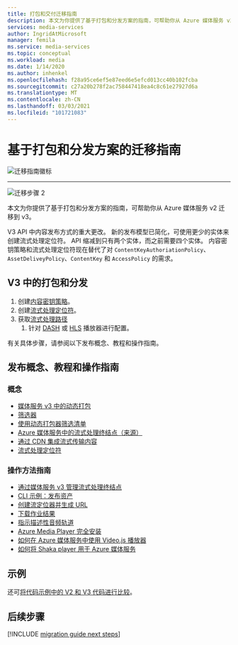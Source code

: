 ```yaml
---
title: 打包和交付迁移指南
description: 本文为你提供了基于打包和分发方案的指南，可帮助你从 Azure 媒体服务 v2 迁移到 v3。
services: media-services
author: IngridAtMicrosoft
manager: femila
ms.service: media-services
ms.topic: conceptual
ms.workload: media
ms.date: 1/14/2020
ms.author: inhenkel
ms.openlocfilehash: f28a95ce6ef5e87eed6e5efcd013cc40b102fcba
ms.sourcegitcommit: c27a20b278f2ac758447418ea4c8c61e27927d6a
ms.translationtype: MT
ms.contentlocale: zh-CN
ms.lasthandoff: 03/03/2021
ms.locfileid: "101721083"
---
```

# <a name="packaging-and-delivery-scenario-based-migration-guidance"></a>基于打包和分发方案的迁移指南

![迁移指南徽标](./media/migration-guide/azure-media-services-logo-migration-guide.svg)

<hr color="#5ea0ef" size="10">

![迁移步骤 2](./media/migration-guide/steps-4.svg)

本文为你提供了基于打包和分发方案的指南，可帮助你从 Azure 媒体服务 v2 迁移到 v3。

V3 API 中内容发布方式的重大更改。 新的发布模型已简化，可使用更少的实体来创建流式处理定位符。 API 缩减到只有两个实体，而之前需要四个实体。 内容密钥策略和流式处理定位符现在替代了对 `ContentKeyAuthoriationPolicy`、`AssetDeliveyPolicy`、`ContentKey` 和 `AccessPolicy` 的需求。

## <a name="packaging-and-delivery-in-v3"></a>V3 中的打包和分发

1. 创建[内容密钥策略](content-key-policy-concept.md)。
1. 创建[流式处理定位符](streaming-locators-concept.md)。
1. 获取[流式处理路径](create-streaming-locator-build-url.md) 
    1. 针对 [DASH](dynamic-packaging-overview.md#mpeg-dash-protocol) 或 [HLS](dynamic-packaging-overview.md#hls-protocol) 播放器进行配置。

有关具体步骤，请参阅以下发布概念、教程和操作指南。

## <a name="publishing-concepts-tutorials-and-how-to-guides"></a>发布概念、教程和操作指南

### <a name="concepts"></a>概念

- [媒体服务 v3 中的动态打包](dynamic-packaging-overview.md)
- [筛选器](filters-concept.md)
- [使用动态打包器筛选清单](filters-dynamic-manifest-overview.md)
- [Azure 媒体服务中的流式处理终结点（来源）](streaming-endpoint-concept.md)
- [通过 CDN 集成流式传输内容](scale-streaming-cdn.md)
- [流式处理定位符](streaming-locators-concept.md)

### <a name="how-to-guides"></a>操作方法指南

- [通过媒体服务 v3 管理流式处理终结点](manage-streaming-endpoints-howto.md)
- [CLI 示例：发布资产](cli-publish-asset.md)
- [创建流定位器并生成 URL](create-streaming-locator-build-url.md)
- [下载作业结果](download-results-howto.md)
- [指示描述性音频轨道](signal-descriptive-audio-howto.md)
- [Azure Media Player 完全安装](../azure-media-player/azure-media-player-full-setup.md)
- [如何在 Azure 媒体服务中使用 Video.js 播放器](how-to-video-js-player.md)
- [如何将 Shaka player 用于 Azure 媒体服务](how-to-shaka-player.md)

## <a name="samples"></a>示例

还可[将代码示例中的 V2 和 V3 代码进行比较](migrate-v-2-v-3-migration-samples.md)。

## <a name="next-steps"></a>后续步骤

[!INCLUDE [migration guide next steps](./includes/migration-guide-next-steps.md)]